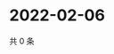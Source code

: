 # 2022-02-06

共 0 条

<!-- BEGIN WEIBO -->
<!-- 最后更新时间 Sun Feb 06 2022 01:10:58 GMT+0800 (China Standard Time) -->

<!-- END WEIBO -->
